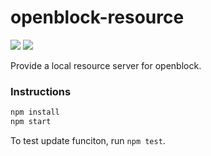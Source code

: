 # openblock-resource

![](https://img.shields.io/travis/com/openblockcc/openblock-resource) ![](https://img.shields.io/github/license/openblockcc/openblock-resource)

Provide a local resource server for openblock.

### Instructions

```bash
npm install
npm start
```

To test update funciton, run `npm test`.
